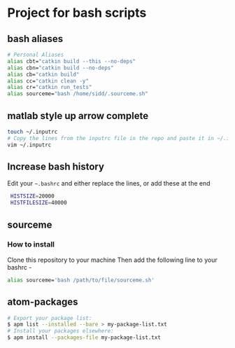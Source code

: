 # Project for bash scripts

## bash aliases
```bash
# Personal Aliases
alias cbt="catkin build --this --no-deps"
alias cbn="catkin build --no-deps"
alias cb="catkin build"
alias cc="catkin clean -y"
alias cr="catkin run_tests"
alias sourceme="bash /home/sidd/.sourceme.sh"
```

## matlab style up arrow complete
```bash
touch ~/.inputrc
# Copy the lines from the inputrc file in the repo and paste it in ~/.inputrc
vim ~/.inputrc
```
## Increase bash history
Edit your `~.bashrc` and either replace the lines, or add these at the end
```bash
 HISTSIZE=20000
 HISTFILESIZE=40000
 ```

## sourceme
### How to install 
Clone this repository to your machine
Then add the following line to your bashrc -
```bash
alias sourceme='bash /path/to/file/sourceme.sh'
```

## atom-packages
```bash
# Export your package list:
$ apm list --installed --bare > my-package-list.txt
# Install your packages elsewhere:
$ apm install --packages-file my-package-list.txt
```
